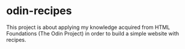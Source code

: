 # odin-recipes

This project is about applying my knowledge acquired from HTML Foundations (The Odin Project) in order to build a simple website with recipes.

